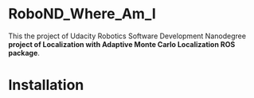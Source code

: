 # RoboND_Where_Am_I

This the project of Udacity Robotics Software Development Nanodegree **project of Localization with Adaptive Monte Carlo Localization ROS package**.

# Installation


